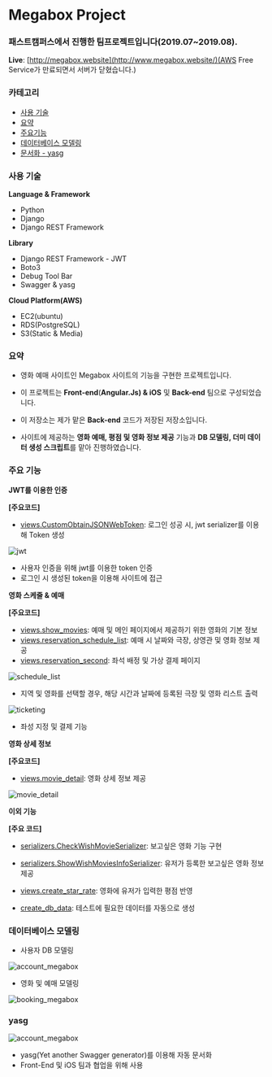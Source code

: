 # Megabox Project

### 패스트캠퍼스에서 진행한 팀프로젝트입니다(2019.07~2019.08).

**Live**: [http://megabox.website](http://www.megabox.website/)(AWS Free Service가 만료되면서 서버가 닫혔습니다.)

### 카테고리

- [사용 기술](#사용-기술)
- [요약](#요약)
- [주요기능](#주요-기능)
- [데이터베이스 모델링](#데이터베이스-모델링)
- [문서화 - yasg](#yasg)

### 사용 기술

**Language & Framework**

- Python
- Django
- Django REST Framework

**Library**

- Django REST Framework - JWT
- Boto3
- Debug Tool Bar
- Swagger & yasg

**Cloud Platform(AWS)**

- EC2(ubuntu)
- RDS(PostgreSQL)
- S3(Static & Media)



### 요약


- 영화 예매 사이트인 Megabox 사이트의 기능을 구현한 프로젝트입니다.

- 이 프로젝트는 **Front-end**(**Angular.Js) & iOS** 및 **Back-end** 팀으로 구성되었습니다.

- 이 저장소는 제가 맡은 **Back-end** 코드가 저장된 저장소입니다.

- 사이트에 제공하는 **영화 예매, 평점 및 영화 정보 제공** 기능과 **DB 모델링, 더미 데이터 생성 스크립트**를 맡아 진행하였습니다.

  

### 주요 기능

**JWT를 이용한 인증**

**[주요코드]**

- [views.CustomObtainJSONWebToken](https://github.com/navill/backend/blob/a8ba11933aaf9e5204db9d9d4744015536fa8aa6/accounts/views.py#L17): 로그인 성공 시, jwt serializer를 이용해 Token 생성

![jwt](/README_image/jwt.png)

- 사용자 인증을 위해 jwt를 이용한 token 인증
- 로그인 시 생성된 token을 이용해 사이트에 접근



**영화 스케줄 & 예매**

**[주요코드]**

- [views.show_movies](https://github.com/navill/backend/blob/3c6461a1bb1fdc8330ba5c9cb61552e3c5c16b92/database/views.py#L21): 예매 및 메인 페이지에서 제공하기 위한 영화의 기본 정보
- [views.reservation_schedule_list](https://github.com/navill/backend/blob/3c6461a1bb1fdc8330ba5c9cb61552e3c5c16b92/database/views.py#L46): 예매 시 날짜와 극장, 상영관 및 영화 정보 제공
- [views.reservation_second](https://github.com/navill/backend/blob/3c6461a1bb1fdc8330ba5c9cb61552e3c5c16b92/database/views.py#L105): 좌석 배정 및 가상 결제 페이지

![schedule_list](/README_image/schedule_list.png)

- 지역 및 영화를 선택할 경우, 해당 시간과 날짜에 등록된 극장 및 영화 리스트 출력

![ticketing](/README_image/ticketing.png)

- 좌성 지정 및 결제 기능



**영화 상세 정보**

**[주요코드]**

- [views.movie_detail](https://github.com/navill/backend/blob/3c6461a1bb1fdc8330ba5c9cb61552e3c5c16b92/database/views.py#L32): 영화 상세 정보 제공

![movie_detail](/README_image/movie_detail.png)



**이외 기능**

**[주요 코드]**

- [serializers.CheckWishMovieSerializer](https://github.com/navill/backend/blob/3c6461a1bb1fdc8330ba5c9cb61552e3c5c16b92/database/serializers.py#L219): 보고싶은 영화 기능 구현
- [serializers.ShowWishMoviesInfoSerializer](https://github.com/navill/backend/blob/3c6461a1bb1fdc8330ba5c9cb61552e3c5c16b92/database/serializers.py#L238): 유저가 등록한 보고싶은 영화 정보 제공

- [views.create_star_rate](https://github.com/navill/backend/blob/3c6461a1bb1fdc8330ba5c9cb61552e3c5c16b92/accounts/views.py#L281): 영화에 유저가 입력한 평점 반영

* [create_db_data](): 테스트에 필요한 데이터를 자동으로 생성



### 데이터베이스 모델링

- 사용자 DB 모델링

![account_megabox](/README_image/account_megabox.png)

- 영화 및 예매 모델링

![booking_megabox](/README_image/booking_megabox.png)



### yasg

![account_megabox](/README_image/yasg.png)

- yasg(Yet another Swagger generator)를 이용해 자동 문서화 
- Front-End 및 iOS 팀과 협업을 위해 사용





